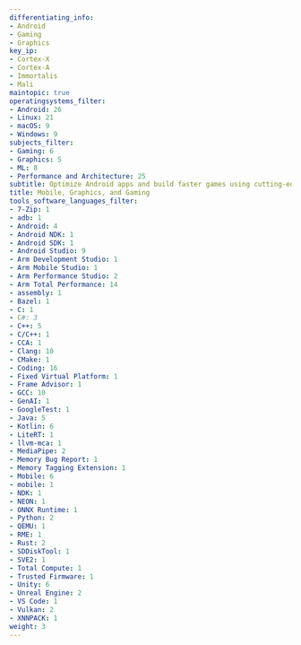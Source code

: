 ```yaml
---
differentiating_info:
- Android
- Gaming
- Graphics
key_ip:
- Cortex-X
- Cortex-A
- Immortalis
- Mali
maintopic: true
operatingsystems_filter:
- Android: 26
- Linux: 21
- macOS: 9
- Windows: 9
subjects_filter:
- Gaming: 6
- Graphics: 5
- ML: 8
- Performance and Architecture: 25
subtitle: Optimize Android apps and build faster games using cutting-edge Arm tech
title: Mobile, Graphics, and Gaming
tools_software_languages_filter:
- 7-Zip: 1
- adb: 1
- Android: 4
- Android NDK: 1
- Android SDK: 1
- Android Studio: 9
- Arm Development Studio: 1
- Arm Mobile Studio: 1
- Arm Performance Studio: 2
- Arm Total Performance: 14
- assembly: 1
- Bazel: 1
- C: 1
- C#: 3
- C++: 5
- C/C++: 1
- CCA: 1
- Clang: 10
- CMake: 1
- Coding: 16
- Fixed Virtual Platform: 1
- Frame Advisor: 1
- GCC: 10
- GenAI: 1
- GoogleTest: 1
- Java: 5
- Kotlin: 6
- LiteRT: 1
- llvm-mca: 1
- MediaPipe: 2
- Memory Bug Report: 1
- Memory Tagging Extension: 1
- Mobile: 6
- mobile: 1
- NDK: 1
- NEON: 1
- ONNX Runtime: 1
- Python: 2
- QEMU: 1
- RME: 1
- Rust: 2
- SDDiskTool: 1
- SVE2: 1
- Total Compute: 1
- Trusted Firmware: 1
- Unity: 6
- Unreal Engine: 2
- VS Code: 1
- Vulkan: 2
- XNNPACK: 1
weight: 3
---
```

